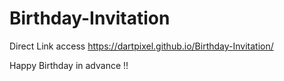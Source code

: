 # Birthday-Invitation
Direct Link access 
https://dartpixel.github.io/Birthday-Invitation/
  
Happy Birthday in advance !!
